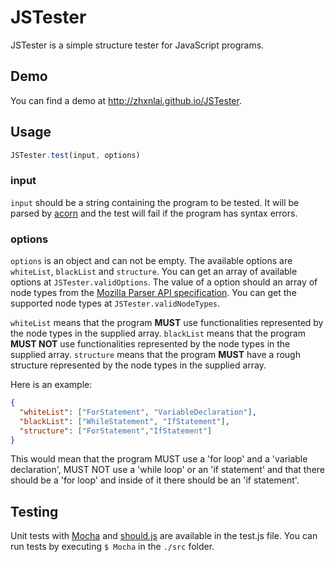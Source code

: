 JSTester
========
JSTester is a simple structure tester for JavaScript programs.

Demo
---
You can find a demo at http://zhxnlai.github.io/JSTester.

Usage
---
~~~javascript
JSTester.test(input, options)
~~~
### input
`input` should be a string containing the program to be tested. It will be parsed by [acorn](https://github.com/marijnh/acorn) and the test will fail if the program has syntax errors.

### options
`options` is an object and can not be empty. The available options are `whiteList`, `blackList` and `structure`. You can get an array of available options at `JSTester.validOptions`. The value of a option should an array of node types from the [Mozilla Parser API specification](https://developer.mozilla.org/en-US/docs/Mozilla/Projects/SpiderMonkey/Parser_API). You can get the supported node types at `JSTester.validNodeTypes`.

`whiteList` means that the program **MUST** use functionalities represented by the node types in the supplied array.
`blackList` means that the program **MUST NOT** use functionalities represented by the node types in the supplied array.
`structure` means that the program **MUST** have a rough structure represented by the node types in the supplied array.

Here is an example:
~~~json
{
  "whiteList": ["ForStatement", "VariableDeclaration"],
  "blackList": ["WhileStatement", "IfStatement"],
  "structure": ["ForStatement","IfStatement"]
}
~~~
This would mean that the program MUST use a 'for loop' and a 'variable declaration', MUST NOT use a 'while loop' or an 'if statement' and that there should be a 'for loop' and inside of it there should be an 'if statement'.

Testing
---
Unit tests with [Mocha](https://github.com/mochajs/mocha) and [should.js](https://github.com/tj/should.js) are available in the test.js file. You can run tests by executing `$ Mocha` in the `./src` folder.
